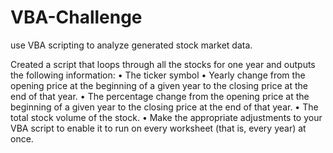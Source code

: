 # VBA-Challenge
use VBA scripting to analyze generated stock market data.

Created a script that loops through all the stocks for one year and outputs the following information:
•	The ticker symbol
•	Yearly change from the opening price at the beginning of a given year to the closing price at the end of that year.
•	The percentage change from the opening price at the beginning of a given year to the closing price at the end of that year.
•	The total stock volume of the stock.
•	Make the appropriate adjustments to your VBA script to enable it to run on every worksheet (that is, every year) at once.


